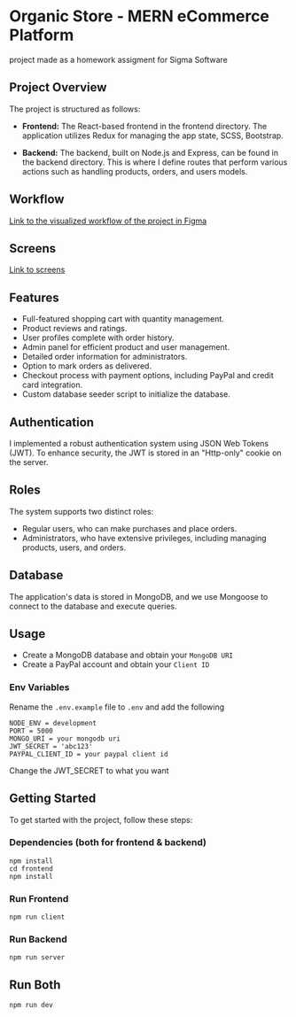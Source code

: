# Organic Store - MERN eCommerce Platform

project made as a homework assigment for Sigma Software

## Project Overview

The project is structured as follows:

- **Frontend:** The React-based frontend in the frontend directory. The application utilizes Redux for managing the app state, SCSS, Bootstrap.

- **Backend:** The backend, built on Node.js and Express, can be found in the backend directory. This is where I define routes that perform various actions such as handling products, orders, and users models.

## Workflow
[Link to the visualized workflow of the project in Figma](https://www.figma.com/file/9NfzB1X2GkTQbEpgOlKAl2/Organick?type=design&node-id=0%3A1&mode=design&t=Q3Ciujy2ZKBDLAJm-1)

## Screens
[Link to screens](https://www.figma.com/file/mSFXsbby7TVAQzDzZjbZJM/Untitled?type=design&node-id=1-2&mode=design)

## Features

- Full-featured shopping cart with quantity management.
- Product reviews and ratings.
- User profiles complete with order history.
- Admin panel for efficient product and user management.
- Detailed order information for administrators.
- Option to mark orders as delivered.
- Checkout process with payment options, including PayPal and credit card integration.
- Custom database seeder script to initialize the database.

## Authentication

I implemented a robust authentication system using JSON Web Tokens (JWT). To enhance security, the JWT is stored in an "Http-only" cookie on the server.

## Roles

The system supports two distinct roles:

- Regular users, who can make purchases and place orders.
- Administrators, who have extensive privileges, including managing products, users, and orders.

## Database

The application's data is stored in MongoDB, and we use Mongoose to connect to the database and execute queries.

## Usage

- Create a MongoDB database and obtain your `MongoDB URI`
- Create a PayPal account and obtain your `Client ID`

### Env Variables

Rename the `.env.example` file to `.env` and add the following

```
NODE_ENV = development
PORT = 5000
MONGO_URI = your mongodb uri
JWT_SECRET = 'abc123'
PAYPAL_CLIENT_ID = your paypal client id
```

Change the JWT_SECRET to what you want

## Getting Started

To get started with the project, follow these steps:

### Dependencies (both for frontend & backend)

```
npm install
cd frontend
npm install
```

### Run Frontend
```
npm run client
```

### Run Backend
```
npm run server
```

## Run Both

```
npm run dev
```
